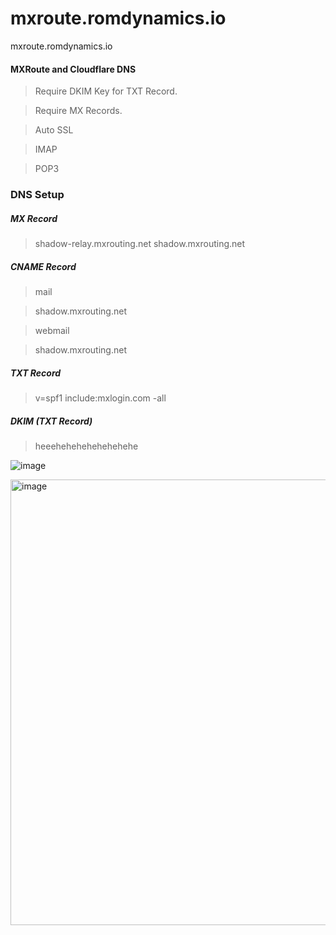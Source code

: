 # mxroute.romdynamics.io
mxroute.romdynamics.io


#### MXRoute and Cloudflare DNS

> Require DKIM Key for TXT Record.

> Require MX Records.

> Auto SSL

> IMAP

> POP3

### DNS Setup
##### MX Record
> shadow-relay.mxrouting.net
> shadow.mxrouting.net


##### CNAME Record
> mail

> shadow.mxrouting.net

> webmail

> shadow.mxrouting.net


##### TXT Record
> v=spf1 include:mxlogin.com -all

##### DKIM (TXT Record)

> heeehehehehehehehehe

![image](https://github.com/user-attachments/assets/903c60f3-0aa3-4227-9dd5-d016664d9522)



<img width="713" alt="image" src="https://github.com/user-attachments/assets/2a9e21a1-61aa-41a0-920b-9353c3ec0612">
